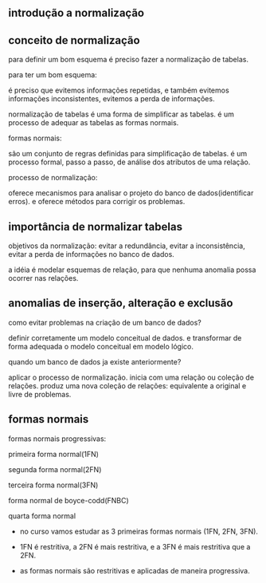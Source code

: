 ## introdução a normalização

## conceito de normalização
para definir um bom esquema é preciso fazer a normalização de tabelas. 

para ter um bom esquema: 

é preciso que evitemos informações repetidas, e também evitemos informações inconsistentes, evitemos a perda de informações.

normalização de tabelas é uma forma de simplificar as tabelas. é um processo de adequar as tabelas as formas normais. 

formas normais: 

são um conjunto de regras definidas para simplificação de tabelas. é um processo formal, passo a passo, de análise dos atributos de uma relação.

processo de normalização: 

oferece mecanismos para analisar o projeto do banco de dados(identificar erros). e oferece métodos para corrigir os problemas.


## importância de normalizar tabelas
objetivos da normalização: evitar a redundância, evitar a inconsistência, evitar a perda de informações no banco de dados.

a idéia é modelar esquemas de relação, para que nenhuma anomalia possa ocorrer nas relações.

## anomalias de inserção, alteração e exclusão
como evitar problemas na criação de um banco de dados?

definir corretamente um modelo conceitual de dados. e transformar de forma adequada o modelo conceitual em modelo lógico. 

quando um banco de dados ja existe anteriormente?

aplicar o processo de normalização. 
inicia com uma relação ou coleção de relações. 
produz uma nova coleção de relações: equivalente a original e livre de problemas. 

## formas normais
formas normais progressivas:

primeira forma normal(1FN)

segunda forma normal(2FN)

terceira forma normal(3FN)

forma normal de boyce-codd(FNBC)

quarta forma normal

* no curso vamos estudar as 3 primeiras formas normais (1FN, 2FN, 3FN).

* 1FN é restritiva, a 2FN é mais restritiva, e a 3FN é mais restritiva que a 2FN.

* as formas normais são restritivas e aplicadas de maneira progressiva.


